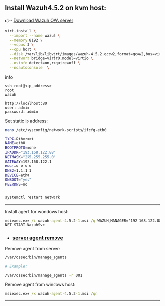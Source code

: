 ## Install Wazuh4.5.2 on kvm host:

👉- [Download Wazuh OVA server](https://packages.wazuh.com/4.x/vm/wazuh-4.5.2.ova)


```bash
virt-install \
  --import --name wazuh \
  --memory 8192 \
  --vcpus 8 \
  --cpu host \
  --disk /var/lib/libvirt/images/wazuh-4.5.2.qcow2,format=qcow2,bus=virtio \
  --network bridge=virbr0,model=virtio \
  --osinfo detect=on,require=off \
  --noautoconsole  \
```
info
```
ssh root@<ip_address>
root
wazuh

http://localhost:80
user: admin
password: admin
```
Set static ip address:

```bash
nano /etc/sysconfig/network-scripts/ifcfg-eth0

TYPE=Ethernet
NAME=eth0
BOOTPROTO=none
IPADDR="192.168.122.88"
NETMASK="255.255.255.0"
GATEWAY=192.168.122.1
DNS1=8.8.8.8
DNS2=1.1.1.1
DEVICE=eth0
ONBOOT="yes"
PEERDNS=no


systemctl restart network
```

----

Install agent for wondows host:
```cmd
msiexec.exe /i wazuh-agent-4.5.2-1.msi /q WAZUH_MANAGER='192.168.122.88' WAZUH_AGENT_NAME='Nabserver' 
NET START WazuhSvc
```

- ### [server agent remove](https://documentation.wazuh.com/current/user-manual/agents/remove-agents/remove.html)

Remove agent from server:
```bash
/var/ossec/bin/manage_agents

# Example:

/var/ossec/bin/manage_agents -r 001
```

Remove agent from windows host:
```cmd
msiexec.exe /x wazuh-agent-4.5.2-1.msi /qn
```
---

